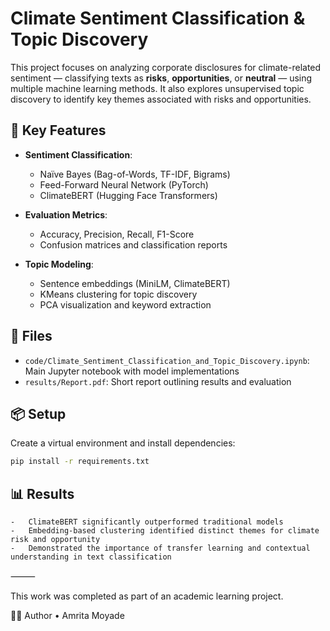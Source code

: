 # Climate Sentiment Classification & Topic Discovery

This project focuses on analyzing corporate disclosures for climate-related sentiment — classifying texts as **risks**, **opportunities**, or **neutral** — using multiple machine learning methods. It also explores unsupervised topic discovery to identify key themes associated with risks and opportunities.

## 🚀 Key Features

- **Sentiment Classification**:
  - Naïve Bayes (Bag-of-Words, TF-IDF, Bigrams)
  - Feed-Forward Neural Network (PyTorch)
  - ClimateBERT (Hugging Face Transformers)

- **Evaluation Metrics**:
  - Accuracy, Precision, Recall, F1-Score
  - Confusion matrices and classification reports

- **Topic Modeling**:
  - Sentence embeddings (MiniLM, ClimateBERT)
  - KMeans clustering for topic discovery
  - PCA visualization and keyword extraction

## 📁 Files

- `code/Climate_Sentiment_Classification_and_Topic_Discovery.ipynb`: Main Jupyter notebook with model implementations
- `results/Report.pdf`: Short report outlining results and evaluation

## 📦 Setup

Create a virtual environment and install dependencies:

```bash
pip install -r requirements.txt
```

## 📊 **Results**
	-	ClimateBERT significantly outperformed traditional models
	-	Embedding-based clustering identified distinct themes for climate risk and opportunity
	-	Demonstrated the importance of transfer learning and contextual understanding in text classification

⸻

This work was completed as part of an academic learning project.

👩‍💻 Author
	•	Amrita Moyade